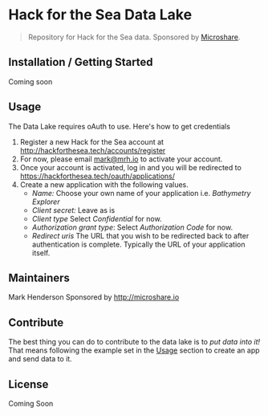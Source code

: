 # Hack for the Sea Data Lake

> Repository for Hack for the Sea data. Sponsored by [Microshare](https://microshare.io).

## Installation / Getting Started

Coming soon

## Usage

The Data Lake requires oAuth to use. Here's how to get credentials

1. Register a new Hack for the Sea account at http://hackforthesea.tech/accounts/register
2. For now, please email mark@mrh.io to activate your account.
3. Once your account is activated, log in and you will be redirected to https://hackforthesea.tech/oauth/applications/
4. Create a new application with the following values.
   * *Name:* Choose your own name of your application i.e. _Bathymetry Explorer_
   * *Client secret:* Leave as is
   * *Client type* Select _Confidential_ for now.
   * *Authorization grant type*: Select _Authorization Code_ for now.
   * *Redirect uris* The URL that you wish to be redirected back to after authentication is complete. Typically the URL of your application itself.

## Maintainers

Mark Henderson
Sponsored by http://microshare.io

## Contribute

The best thing you can do to contribute to the data lake is to *put data into it!* That means following the example set in the [Usage](#usage) section to create an app and send data to it.

## License

Coming Soon
